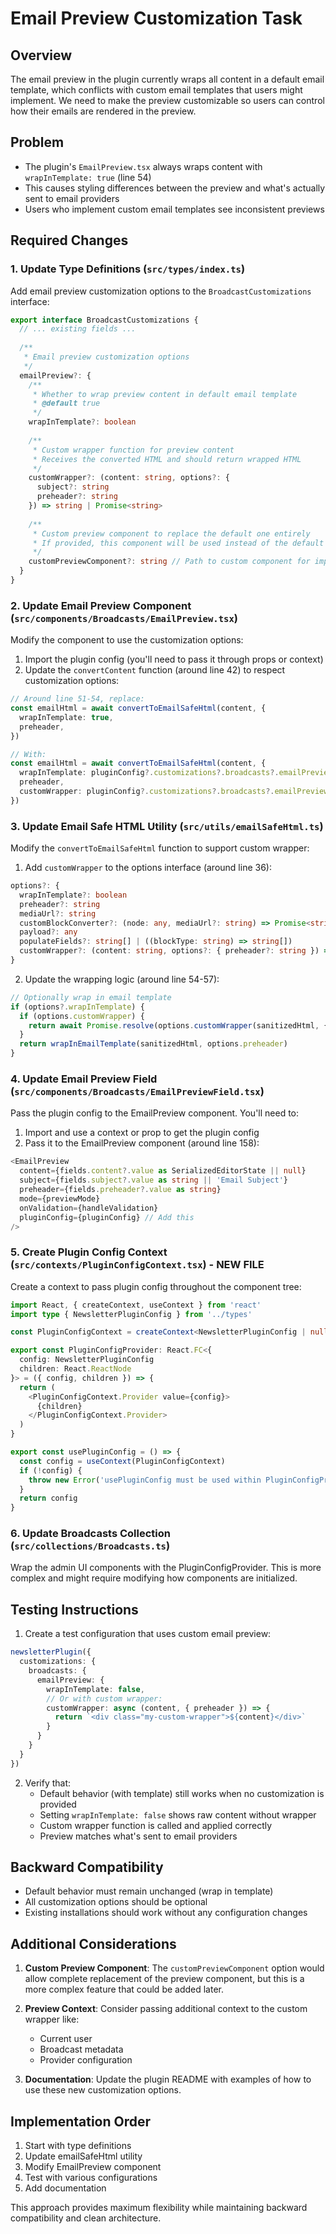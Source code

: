 # Email Preview Customization Task

## Overview
The email preview in the plugin currently wraps all content in a default email template, which conflicts with custom email templates that users might implement. We need to make the preview customizable so users can control how their emails are rendered in the preview.

## Problem
- The plugin's `EmailPreview.tsx` always wraps content with `wrapInTemplate: true` (line 54)
- This causes styling differences between the preview and what's actually sent to email providers
- Users who implement custom email templates see inconsistent previews

## Required Changes

### 1. Update Type Definitions (`src/types/index.ts`)

Add email preview customization options to the `BroadcastCustomizations` interface:

```typescript
export interface BroadcastCustomizations {
  // ... existing fields ...
  
  /**
   * Email preview customization options
   */
  emailPreview?: {
    /**
     * Whether to wrap preview content in default email template
     * @default true
     */
    wrapInTemplate?: boolean
    
    /**
     * Custom wrapper function for preview content
     * Receives the converted HTML and should return wrapped HTML
     */
    customWrapper?: (content: string, options?: {
      subject?: string
      preheader?: string
    }) => string | Promise<string>
    
    /**
     * Custom preview component to replace the default one entirely
     * If provided, this component will be used instead of the default EmailPreview
     */
    customPreviewComponent?: string // Path to custom component for import map
  }
}
```

### 2. Update Email Preview Component (`src/components/Broadcasts/EmailPreview.tsx`)

Modify the component to use the customization options:

1. Import the plugin config (you'll need to pass it through props or context)
2. Update the `convertContent` function (around line 42) to respect customization options:

```typescript
// Around line 51-54, replace:
const emailHtml = await convertToEmailSafeHtml(content, {
  wrapInTemplate: true,
  preheader,
})

// With:
const emailHtml = await convertToEmailSafeHtml(content, {
  wrapInTemplate: pluginConfig?.customizations?.broadcasts?.emailPreview?.wrapInTemplate ?? true,
  preheader,
  customWrapper: pluginConfig?.customizations?.broadcasts?.emailPreview?.customWrapper,
})
```

### 3. Update Email Safe HTML Utility (`src/utils/emailSafeHtml.ts`)

Modify the `convertToEmailSafeHtml` function to support custom wrapper:

1. Add `customWrapper` to the options interface (around line 36):
```typescript
options?: {
  wrapInTemplate?: boolean
  preheader?: string
  mediaUrl?: string
  customBlockConverter?: (node: any, mediaUrl?: string) => Promise<string>
  payload?: any
  populateFields?: string[] | ((blockType: string) => string[])
  customWrapper?: (content: string, options?: { preheader?: string }) => string | Promise<string>
}
```

2. Update the wrapping logic (around line 54-57):
```typescript
// Optionally wrap in email template
if (options?.wrapInTemplate) {
  if (options.customWrapper) {
    return await Promise.resolve(options.customWrapper(sanitizedHtml, { preheader: options.preheader }))
  }
  return wrapInEmailTemplate(sanitizedHtml, options.preheader)
}
```

### 4. Update Email Preview Field (`src/components/Broadcasts/EmailPreviewField.tsx`)

Pass the plugin config to the EmailPreview component. You'll need to:

1. Import and use a context or prop to get the plugin config
2. Pass it to the EmailPreview component (around line 158):

```typescript
<EmailPreview
  content={fields.content?.value as SerializedEditorState || null}
  subject={fields.subject?.value as string || 'Email Subject'}
  preheader={fields.preheader?.value as string}
  mode={previewMode}
  onValidation={handleValidation}
  pluginConfig={pluginConfig} // Add this
/>
```

### 5. Create Plugin Config Context (`src/contexts/PluginConfigContext.tsx`) - NEW FILE

Create a context to pass plugin config throughout the component tree:

```typescript
import React, { createContext, useContext } from 'react'
import type { NewsletterPluginConfig } from '../types'

const PluginConfigContext = createContext<NewsletterPluginConfig | null>(null)

export const PluginConfigProvider: React.FC<{
  config: NewsletterPluginConfig
  children: React.ReactNode
}> = ({ config, children }) => {
  return (
    <PluginConfigContext.Provider value={config}>
      {children}
    </PluginConfigContext.Provider>
  )
}

export const usePluginConfig = () => {
  const config = useContext(PluginConfigContext)
  if (!config) {
    throw new Error('usePluginConfig must be used within PluginConfigProvider')
  }
  return config
}
```

### 6. Update Broadcasts Collection (`src/collections/Broadcasts.ts`)

Wrap the admin UI components with the PluginConfigProvider. This is more complex and might require modifying how components are initialized.

## Testing Instructions

1. Create a test configuration that uses custom email preview:
```typescript
newsletterPlugin({
  customizations: {
    broadcasts: {
      emailPreview: {
        wrapInTemplate: false,
        // Or with custom wrapper:
        customWrapper: async (content, { preheader }) => {
          return `<div class="my-custom-wrapper">${content}</div>`
        }
      }
    }
  }
})
```

2. Verify that:
   - Default behavior (with template) still works when no customization is provided
   - Setting `wrapInTemplate: false` shows raw content without wrapper
   - Custom wrapper function is called and applied correctly
   - Preview matches what's sent to email providers

## Backward Compatibility

- Default behavior must remain unchanged (wrap in template)
- All customization options should be optional
- Existing installations should work without any configuration changes

## Additional Considerations

1. **Custom Preview Component**: The `customPreviewComponent` option would allow complete replacement of the preview component, but this is a more complex feature that could be added later.

2. **Preview Context**: Consider passing additional context to the custom wrapper like:
   - Current user
   - Broadcast metadata
   - Provider configuration

3. **Documentation**: Update the plugin README with examples of how to use these new customization options.

## Implementation Order

1. Start with type definitions
2. Update emailSafeHtml utility  
3. Modify EmailPreview component
4. Test with various configurations
5. Add documentation

This approach provides maximum flexibility while maintaining backward compatibility and clean architecture.